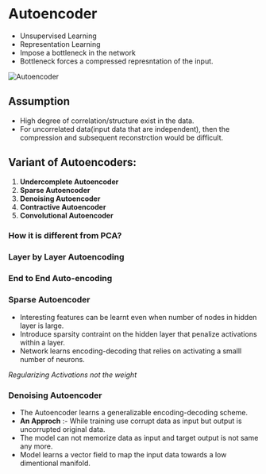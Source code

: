 # Autoencoder

* Unsupervised Learning
* Representation Learning
* Impose a bottleneck in the network
* Bottleneck forces a compressed represntation of the input.

![Autoencoder](/url "title")

## Assumption
* High degree of correlation/structure exist in the data.
* For uncorrelated data(input data that are independent), then the compression and subsequent reconstrction would be difficult.

## Variant of Autoencoders:
1. **Undercomplete Autoencoder**
2. **Sparse Autoencoder**
3. **Denoising Autoencoder**
4. **Contractive Autoencoder**
5. **Convolutional Autoencoder**

### How it is different from PCA?


### Layer by Layer Autoencoding


### End to End Auto-encoding

### Sparse Autoencoder
* Interesting features can be learnt even when number of nodes in hidden layer is large. 
* Introduce sparsity contraint on the hidden layer that penalize activations within a layer.
* Network learns encoding-decoding that relies on activating a smalll number of neurons.

 *Regularizing Activations not the weight* 
 
 ### Denoising Autoencoder 
 * The Autoencoder learns a generalizable encoding-decoding scheme.
 * **An Approch** :- While training use corrupt data as input but output is uncorrupted original data.
 * The model can not memorize data as input and target output is not same any more.
 * Model learns a vector field to map the input data towards a low dimentional manifold.
